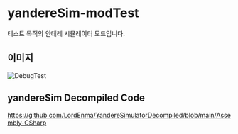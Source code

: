 # yandereSim-modTest
테스트 목적의 얀데레 시뮬레이터 모드입니다.  

## 이미지
![DebugTest](https://github.com/user-attachments/assets/8962765a-15d0-42a4-b04b-ba7e4743eb2a)

## yandereSim Decompiled Code
https://github.com/LordEnma/YandereSimulatorDecompiled/blob/main/Assembly-CSharp

